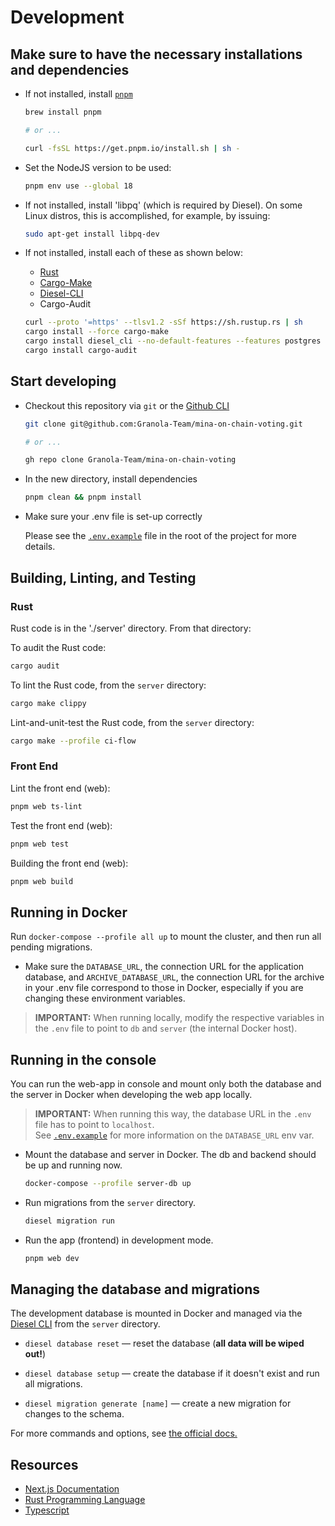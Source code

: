 # Development

## Make sure to have the necessary installations and dependencies

- If not installed, install [`pnpm`](https://pnpm.io/)

  ```bash
  brew install pnpm

  # or ...

  curl -fsSL https://get.pnpm.io/install.sh | sh -
  ```

- Set the NodeJS version to be used:

  ```bash
  pnpm env use --global 18
  ```

- If not installed, install 'libpq' (which is required by Diesel). On some
  Linux distros, this is accomplished, for example, by issuing:

  ```bash
  sudo apt-get install libpq-dev
  ```

- If not installed, install each of these as shown below:
  - [Rust](https://www.rust-lang.org/)
  - [Cargo-Make](https://github.com/sagiegurari/cargo-make)
  - [Diesel-CLI](https://crates.io/crates/diesel_cli/2.0.1)
  - Cargo-Audit

  ```bash
  curl --proto '=https' --tlsv1.2 -sSf https://sh.rustup.rs | sh
  cargo install --force cargo-make
  cargo install diesel_cli --no-default-features --features postgres
  cargo install cargo-audit

  ```

## Start developing

- Checkout this repository via `git` or the [Github CLI](https://cli.github.com/)

  ```bash
  git clone git@github.com:Granola-Team/mina-on-chain-voting.git

  # or ...

  gh repo clone Granola-Team/mina-on-chain-voting
  ```

- In the new directory, install dependencies

  ```bash
  pnpm clean && pnpm install
  ```

- Make sure your .env file is set-up correctly

  Please see the [`.env.example`](./.env.example) file in the root of the project for more details.

## Building, Linting, and Testing

### Rust

Rust code is in the './server' directory. From that directory:

To audit the Rust code:

```bash
cargo audit
```

To lint the Rust code, from the `server` directory:

```bash
cargo make clippy
```

Lint-and-unit-test the Rust code, from the `server` directory:

```bash
cargo make --profile ci-flow
```

### Front End 

Lint the front end (web):

```bash
pnpm web ts-lint
```

Test the front end (web):

```bash
pnpm web test
```

Building the front end (web):

```bash
pnpm web build
```

## Running in Docker

Run `docker-compose --profile all up` to mount the cluster, and then run all
pending migrations.

- Make sure the `DATABASE_URL`, the connection URL for the application
  database, and `ARCHIVE_DATABASE_URL`, the connection URL for the archive in
  your .env file correspond to those in Docker, especially if you are changing
  these environment variables.

> **IMPORTANT:**
When running locally, modify the respective variables in the `.env` file to
point to `db` and `server` (the internal Docker host).

## Running in the console

You can run the web-app in console and mount only both the database and the
server in Docker when developing the web app locally.

> **IMPORTANT:** When running this way, the database URL in the `.env` file has to point to `localhost`.</br>
See [`.env.example`](./.env.example) for more information on the `DATABASE_URL` env var.

- Mount the database and server in Docker. The db and backend should be up and running now.

  ```sh
  docker-compose --profile server-db up
  ```

- Run migrations from the `server` directory.

  ```sh
  diesel migration run
  ```

- Run the app (frontend) in development mode.

  ```sh
  pnpm web dev
  ```

## Managing the database and migrations

The development database is mounted in Docker and managed via the
[Diesel CLI](https://diesel.rs/guides/getting-started) from the `server`
directory.

- `diesel database reset` — reset the database (**all data will be wiped out!**)

- `diesel database setup` — create the database if it doesn't exist and run all migrations.

- `diesel migration generate [name]` — create a new migration for changes to the schema.

For more commands and options, see [the official docs.](https://crates.io/crates/diesel_cli)

## Resources

- [Next.js Documentation](https://nextjs.org/docs/getting-started)
- [Rust Programming Language](https://doc.rust-lang.org/book/)
- [Typescript](https://www.typescriptlang.org/docs/)
